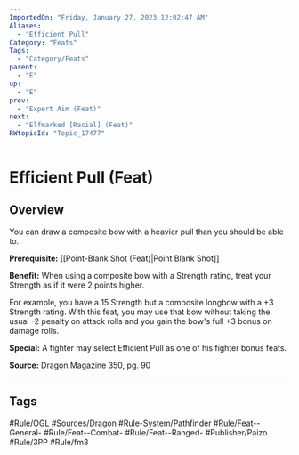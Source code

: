 ```yaml
---
ImportedOn: "Friday, January 27, 2023 12:02:47 AM"
Aliases:
  - "Efficient Pull"
Category: "Feats"
Tags:
  - "Category/Feats"
parent:
  - "E"
up:
  - "E"
prev:
  - "Expert Aim (Feat)"
next:
  - "Elfmarked [Racial] (Feat)"
RWtopicId: "Topic_17477"
---
```

# Efficient Pull (Feat)
## Overview
You can draw a composite bow with a heavier pull than you should be able to.

**Prerequisite:** [[Point-Blank Shot (Feat)|Point Blank Shot]]

**Benefit:** When using a composite bow with a Strength rating, treat your Strength as if it were 2 points higher.

For example, you have a 15 Strength but a composite longbow with a +3 Strength rating. With this feat, you may use that bow without taking the usual -2 penalty on attack rolls and you gain the bow's full +3 bonus on damage rolls.

**Special:** A fighter may select Efficient Pull as one of his fighter bonus feats.

**Source:** Dragon Magazine 350, pg. 90


---
## Tags
#Rule/OGL #Sources/Dragon #Rule-System/Pathfinder #Rule/Feat--General- #Rule/Feat--Combat- #Rule/Feat--Ranged- #Publisher/Paizo #Rule/3PP #Rule/fm3


